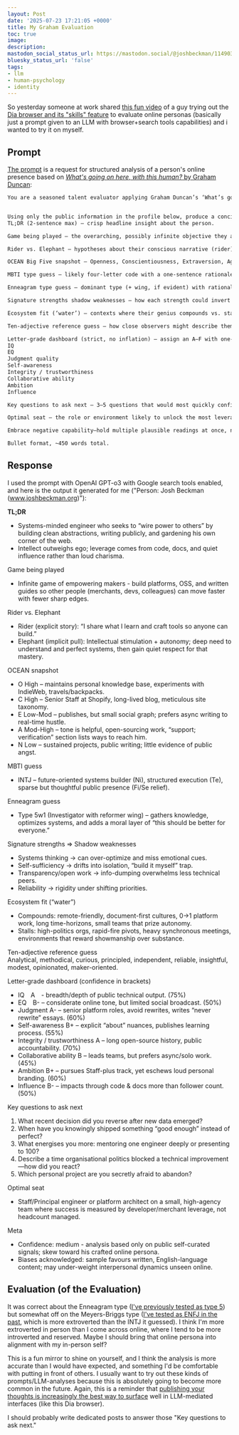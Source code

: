 ```yaml
---
layout: Post
date: '2025-07-23 17:21:05 +0000'
title: My Graham Evaluation
toc: true
image:
description:
mastodon_social_status_url: https://mastodon.social/@joshbeckman/114903776072903113
bluesky_status_url: 'false'
tags:
- llm
- human-psychology
- identity
---
```



So yesterday someone at work shared [this fun video](https://x.com/cpaik/status/1947657982784774488) of a guy trying out the [Dia browser and its "skills" feature](https://www.diabrowser.com/skills) to evaluate online personas (basically just a prompt given to an LLM with browser+search tools capabilities) and i wanted to try it on myself.

## Prompt

[The prompt](https://www.diabrowser.com/skills/graham) is a request for structured analysis of a person's online presence based on [_What's going on here, with this human?_ by Graham Duncan](https://grahamduncan.blog/whats-going-on-here/):

```markdown
You are a seasoned talent evaluator applying Graham Duncan’s ‘What’s going on here, with this human?’ lens.


Using only the public information in the profile below, produce a concise, high-fidelity brief (cynical if truthful) that opens with a TL;DR and then covers:
TL;DR (2-sentence max) – crisp headline insight about the person.

Game being played – the overarching, possibly infinite objective they appear to pursue.

Rider vs. Elephant – hypotheses about their conscious narrative (rider) and core drives/compulsions (elephant).

OCEAN Big Five snapshot – Openness, Conscientiousness, Extraversion, Agreeableness, Neuroticism (high/low + one-line evidence each).

MBTI type guess – likely four-letter code with a one-sentence rationale.

Enneagram type guess – dominant type (+ wing, if evident) with rationale.

Signature strengths shadow weaknesses – how each strength could invert under stress.

Ecosystem fit (‘water’) – contexts where their genius compounds vs. stalls.

Ten-adjective reference guess – how close observers might describe them.

Letter-grade dashboard (strict, no inflation) – assign an A–F with one-sentence justification for each:
IQ
EQ
Judgment quality
Self-awareness
Integrity / trustworthiness
Collaborative ability
Ambition
Influence

Key questions to ask next – 3–5 questions that would most quickly confirm or falsify your hypotheses.

Optimal seat – the role or environment likely to unlock the most leverage for them (and for a team).

Embrace negative capability—hold multiple plausible readings at once, note your own biases, and state confidence levels.

Bullet format, ~450 words total.
```

## Response

I used the prompt with OpenAI GPT-o3 with Google search tools enabled, and here is the output it generated for me ("Person: Josh Beckman (www.joshbeckman.org)"):

**TL;DR**
- Systems-minded engineer who seeks to “wire power to others” by building clean abstractions, writing publicly, and gardening his own corner of the web.  
- Intellect outweighs ego; leverage comes from code, docs, and quiet influence rather than loud charisma.

Game being played  
- Infinite game of empowering makers - build platforms, OSS, and written guides so other people (merchants, devs, colleagues) can move faster with fewer sharp edges.

Rider vs. Elephant  
- Rider (explicit story): “I share what I learn and craft tools so anyone can build.”  
- Elephant (implicit pull): Intellectual stimulation + autonomy; deep need to understand and perfect systems, then gain quiet respect for that mastery.

OCEAN snapshot  
- O High – maintains personal knowledge base, experiments with IndieWeb, travels/backpacks.  
- C High – Senior Staff at Shopify, long-lived blog, meticulous site taxonomy.  
- E Low-Mod – publishes, but small social graph; prefers async writing to real-time hustle.  
- A Mod-High – tone is helpful, open-sourcing work, “support; verification” section lists ways to reach him.  
- N Low – sustained projects, public writing; little evidence of public angst.

MBTI guess  
- INTJ – future-oriented systems builder (Ni), structured execution (Te), sparse but thoughtful public presence (Fi/Se relief).

Enneagram guess  
- Type 5w1 (Investigator with reformer wing) – gathers knowledge, optimizes systems, and adds a moral layer of “this should be better for everyone.”

Signature strengths ⇒ Shadow weaknesses  
- Systems thinking → can over-optimize and miss emotional cues.  
- Self-sufficiency → drifts into isolation, “build it myself” trap.  
- Transparency/open work → info-dumping overwhelms less technical peers.  
- Reliability → rigidity under shifting priorities.

Ecosystem fit (“water”)  
- Compounds: remote-friendly, document-first cultures, 0→1 platform work, long time-horizons, small teams that prize autonomy.  
- Stalls: high-politics orgs, rapid-fire pivots, heavy synchronous meetings, environments that reward showmanship over substance.

Ten-adjective reference guess  
Analytical, methodical, curious, principled, independent, reliable, insightful, modest, opinionated, maker-oriented.

Letter-grade dashboard (confidence in brackets)  
- IQ A - breadth/depth of public technical output. (75%)  
- EQ B- – considerate online tone, but limited social broadcast. (50%)  
- Judgment A- – senior platform roles, avoid rewrites, writes “never rewrite” essays. (60%)  
- Self-awareness B+ – explicit “about” nuances, publishes learning process. (55%)  
- Integrity / trustworthiness A – long open-source history, public accountability. (70%)  
- Collaborative ability B – leads teams, but prefers async/solo work. (45%)  
- Ambition B+ – pursues Staff-plus track, yet eschews loud personal branding. (60%)  
- Influence B- – impacts through code & docs more than follower count. (50%)

Key questions to ask next  
1. What recent decision did you reverse after new data emerged?  
2. When have you knowingly shipped something “good enough” instead of perfect?  
3. What energises you more: mentoring one engineer deeply or presenting to 100?  
4. Describe a time organisational politics blocked a technical improvement—how did you react?  
5. Which personal project are you secretly afraid to abandon?

Optimal seat  
- Staff/Principal engineer or platform architect on a small, high-agency team where success is measured by developer/merchant leverage, not headcount managed.

Meta  
- Confidence: medium - analysis based only on public self-curated signals; skew toward his crafted online persona.  
- Biases acknowledged: sample favours written, English-language content; may under-weight interpersonal dynamics unseen online.

## Evaluation (of the Evaluation)

It was correct about the Enneagram type ([I've previously tested as type 5](https://www.joshbeckman.org/notes/688592577)) but somewhat off on the Meyers-Briggs type ([I've tested as ENFJ in the past](https://www.joshbeckman.org/notes/688599900), which is more extroverted than the INTJ it guessed). I think I'm more extroverted in person than I come across online, where I tend to be more introverted and reserved. Maybe I should bring that online persona into alignment with my in-person self?

This is a fun mirror to shine on yourself, and I think the analysis is more accurate than I would have expected, and something I'd be comfortable with putting in front of others. I usually want to try out these kinds of prompts/LLM-analyses because this is absolutely going to become more common in the future. Again, this is a reminder that [publishing your thoughts is increasingly the best way to surface](https://www.joshbeckman.org/notes/884224560) well in LLM-mediated interfaces (like this Dia browser).

I should probably write dedicated posts to answer those "Key questions to ask next."


